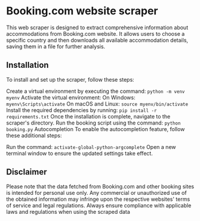 # Booking.com website scraper
This web scraper is designed to extract comprehensive information about accommodations from Booking.com website. It allows users to choose a specific country and then downloads all available accommodation details, saving them in a file for further analysis.

## Installation
To install and set up the scraper, follow these steps:

Create a virtual environment by executing the command: `python -m venv myenv`
Activate the virtual environment:
On Windows: `myenv\Scripts\activate`
On macOS and Linux: `source myenv/bin/activate`
Install the required dependencies by running: `pip install -r requirements.txt`
Once the installation is complete, navigate to the scraper's directory.
Run the booking script using the command: `python booking.py`
Autocompletion
To enable the autocompletion feature, follow these additional steps:

Run the command: `activate-global-python-argcomplete`
Open a new terminal window to ensure the updated settings take effect.

## Disclaimer
Please note that the data fetched from Booking.com and other booking sites is intended for personal use only. Any commercial or unauthorized use of the obtained information may infringe upon the respective websites' terms of service and legal regulations. Always ensure compliance with applicable laws and regulations when using the scraped data
